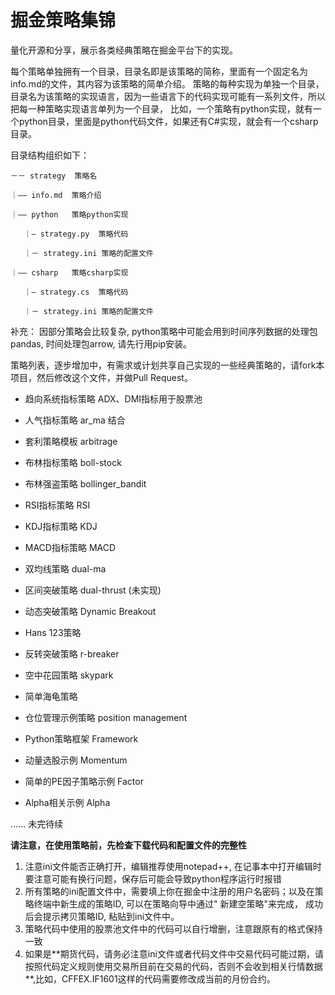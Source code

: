 # 掘金策略集锦

量化开源和分享，展示各类经典策略在掘金平台下的实现。

每个策略单独拥有一个目录，目录名即是该策略的简称，里面有一个固定名为info.md的文件，其内容为该策略的简单介绍。
策略的每种实现为单独一个目录，目录名为该策略的实现语言，因为一些语言下的代码实现可能有一系列文件，所以把每一种策略实现语言单列为一个目录，
比如，一个策略有python实现，就有一个python目录，里面是python代码文件，如果还有C#实现，就会有一个csharp目录。

目录结构组织如下：

    －－ strategy  策略名
  
    ｜—— info.md  策略介绍
    
    ｜—— python   策略python实现
    
       ｜— strategy.py  策略代码
       
       ｜－ strategy.ini 策略的配置文件

    ｜—— csharp   策略csharp实现
    
       ｜— strategy.cs  策略代码

       ｜－ strategy.ini 策略的配置文件

补充：
因部分策略会比较复杂, python策略中可能会用到时间序列数据的处理包pandas, 时间处理包arrow, 请先行用pip安装。

策略列表，逐步增加中，有需求或计划共享自己实现的一些经典策略的，请fork本项目，然后修改这个文件，并做Pull Request。

- 趋向系统指标策略 ADX、DMI指标用于股票池
- 人气指标策略 ar_ma 结合
- 套利策略模板 arbitrage
- 布林指标策略 boll-stock
- 布林强盗策略 bollinger_bandit
- RSI指标策略 RSI
- KDJ指标策略 KDJ
- MACD指标策略 MACD
- 双均线策略 dual-ma
- 区间突破策略 dual-thrust (未实现)
- 动态突破策略 Dynamic Breakout
- Hans 123策略
- 反转突破策略 r-breaker
- 空中花园策略 skypark
- 简单海龟策略
- 仓位管理示例策略 position management

- Python策略框架 Framework
- 动量选股示例 Momentum
- 简单的PE因子策略示例 Factor
- Alpha相关示例 Alpha

......
未完待续

**请注意，在使用策略前，先检查下载代码和配置文件的完整性**

1. 注意ini文件能否正确打开，编辑推荐使用notepad++, 在记事本中打开编辑时要注意可能有换行问题，保存后可能会导致python程序运行时报错
2. 所有策略的ini配置文件中，需要填上你在掘金中注册的用户名密码；以及在策略终端中新生成的策略ID, 可以在策略向导中通过"
   新建空策略"来完成，
   成功后会提示拷贝策略ID, 粘贴到ini文件中。
3. 策略代码中使用的股票池文件中的代码可以自行增删，注意跟原有的格式保持一致
4. 如果是**期货代码，请务必注意ini文件或者代码文件中交易代码可能过期，请按照代码定义规则使用交易所目前在交易的代码，否则不会收到相关行情数据
   **,比如，CFFEX.IF1601这样的代码需要修改成当前的月份合约。

